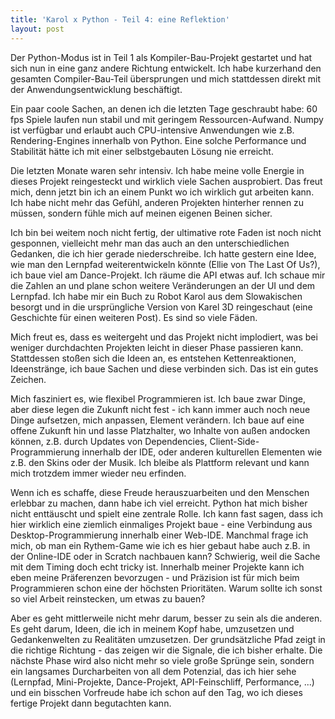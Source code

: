 ```yaml
---
title: 'Karol x Python - Teil 4: eine Reflektion'
layout: post
---
```


Der Python-Modus ist in Teil 1 als Kompiler-Bau-Projekt gestartet und hat sich nun in eine ganz andere Richtung entwickelt. Ich habe kurzerhand den gesamten Compiler-Bau-Teil übersprungen und mich stattdessen direkt mit der Anwendungsentwicklung beschäftigt.

Ein paar coole Sachen, an denen ich die letzten Tage geschraubt habe: 60 fps Spiele laufen nun stabil und mit geringem Ressourcen-Aufwand. Numpy ist verfügbar und erlaubt auch CPU-intensive Anwendungen wie z.B. Rendering-Engines innerhalb von Python. Eine solche Performance und Stabilität hätte ich mit einer selbstgebauten Lösung nie erreicht.

Die letzten Monate waren sehr intensiv. Ich habe meine volle Energie in dieses Projekt reingesteckt und wirklich viele Sachen ausprobiert. Das freut mich, denn jetzt bin ich an einem Punkt wo ich wirklich gut arbeiten kann. Ich habe nicht mehr das Gefühl, anderen Projekten hinterher rennen zu müssen, sondern fühle mich auf meinen eigenen Beinen sicher.

Ich bin bei weitem noch nicht fertig, der ultimative rote Faden ist noch nicht gesponnen, vielleicht mehr man das auch an den unterschiedlichen Gedanken, die ich hier gerade niederschreibe. Ich hatte gestern eine Idee, wie man den Lernpfad weiterentwickeln könnte (Ellie von The Last Of Us?), ich baue viel am Dance-Projekt. Ich räume die API etwas auf. Ich schaue mir die Zahlen an und plane schon weitere Veränderungen an der UI und dem Lernpfad. Ich habe mir ein Buch zu Robot Karol aus dem Slowakischen besorgt und in die ursprüngliche Version von Karel 3D reingeschaut (eine Geschichte für einen weiteren Post). Es sind so viele Fäden.

Mich freut es, dass es weitergeht und das Projekt nicht implodiert, was bei weniger durchdachten Projekten leicht in dieser Phase passieren kann. Stattdessen stoßen sich die Ideen an, es entstehen Kettenreaktionen, Ideenstränge, ich baue Sachen und diese verbinden sich. Das ist ein gutes Zeichen.

Mich fasziniert es, wie flexibel Programmieren ist. Ich baue zwar Dinge, aber diese legen die Zukunft nicht fest - ich kann immer auch noch neue Dinge aufsetzen, mich anpassen, Element verändern. Ich baue auf eine offene Zukunft hin und lasse Platzhalter, wo Inhalte von außen andocken können, z.B. durch Updates von Dependencies, Client-Side-Programmierung innerhalb der IDE, oder anderen kulturellen Elementen wie z.B. den Skins oder der Musik. Ich bleibe als Plattform relevant und kann mich trotzdem immer wieder neu erfinden.

Wenn ich es schaffe, diese Freude herauszuarbeiten und den Menschen erlebbar zu machen, dann habe ich viel erreicht. Python hat mich bisher nicht enttäuscht und spielt eine zentrale Rolle. Ich kann fast sagen, dass ich hier wirklich eine ziemlich einmaliges Projekt baue - eine Verbindung aus Desktop-Programmierung innerhalb einer Web-IDE. Manchmal frage ich mich, ob man ein Rythem-Game wie ich es hier gebaut habe auch z.B. in der Online-IDE oder in Scratch nachbauen kann? Schwierig, weil die Sache mit dem Timing doch echt tricky ist. Innerhalb meiner Projekte kann ich eben meine Präferenzen bevorzugen - und Präzision ist für mich beim Programmieren schon eine der höchsten Prioritäten. Warum sollte ich sonst so viel Arbeit reinstecken, um etwas zu bauen?

Aber es geht mittlerweile nicht mehr darum, besser zu sein als die anderen. Es geht darum, Ideen, die ich in meinem Kopf habe, umzusetzen und Gedankenwelten zu Realitäten umzusetzen. Der grundsätzliche Pfad zeigt in die richtige Richtung - das zeigen wir die Signale, die ich bisher erhalte. Die nächste Phase wird also nicht mehr so viele große Sprünge sein, sondern ein langsames Durcharbeiten von all dem Potenzial, das ich hier sehe (Lernpfad, Mini-Projekte, Dance-Projekt, API-Feinschliff, Performance, ...) und ein bisschen Vorfreude habe ich schon auf den Tag, wo ich dieses fertige Projekt dann begutachten kann.
